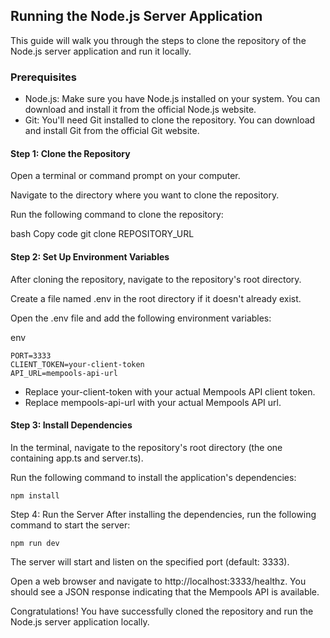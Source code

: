 ## Running the Node.js Server Application
This guide will walk you through the steps to clone the repository of the Node.js server application and run it locally.

### Prerequisites
- Node.js: Make sure you have Node.js installed on your system. You can download and install it from the official Node.js website.
- Git: You'll need Git installed to clone the repository. You can download and install Git from the official Git website.

#### Step 1: Clone the Repository
Open a terminal or command prompt on your computer.

Navigate to the directory where you want to clone the repository.

Run the following command to clone the repository:

bash
Copy code
git clone REPOSITORY_URL

#### Step 2: Set Up Environment Variables
After cloning the repository, navigate to the repository's root directory.

Create a file named .env in the root directory if it doesn't already exist.

Open the .env file and add the following environment variables:

env
```
PORT=3333
CLIENT_TOKEN=your-client-token
API_URL=mempools-api-url
````

- Replace your-client-token with your actual Mempools API client token.
- Replace mempools-api-url with your actual Mempools API url.

#### Step 3: Install Dependencies
In the terminal, navigate to the repository's root directory (the one containing app.ts and server.ts).

Run the following command to install the application's dependencies:

```
npm install
```

Step 4: Run the Server
After installing the dependencies, run the following command to start the server:

```
npm run dev
```
The server will start and listen on the specified port (default: 3333).

Open a web browser and navigate to http://localhost:3333/healthz. You should see a JSON response indicating that the Mempools API is available.

Congratulations! You have successfully cloned the repository and run the Node.js server application locally.
